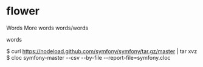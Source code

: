 # flower

Words
More words
words/words

words


$ curl https://nodeload.github.com/symfony/symfony/tar.gz/master | tar xvz
$ cloc symfony-master --csv --by-file --report-file=symfony.cloc
